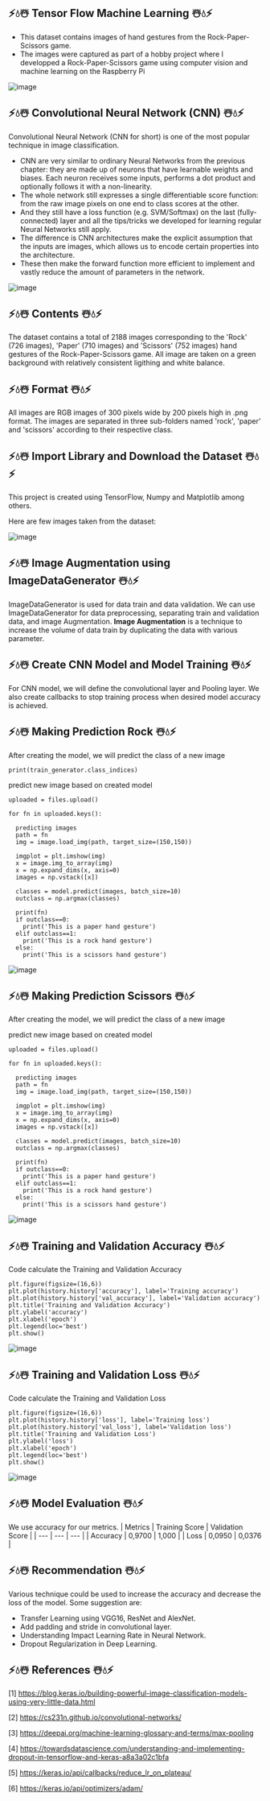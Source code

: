 ## ⚡💧☃️ Tensor Flow Machine Learning ☃️💧⚡ 
- This dataset contains images of hand gestures from the Rock-Paper-Scissors game.
- The images were captured as part of a hobby project where I developped a Rock-Paper-Scissors game using computer vision and machine learning on the Raspberry Pi

![image](https://github.com/diantyapitaloka/Tensor-Flow-Machine-Learning/assets/147487436/f0b834a3-7dbb-46d7-8822-9c04fc18eba6)


## ⚡💧☃️ Convolutional Neural Network (CNN) ☃️💧⚡ 

Convolutional Neural Network (CNN for short) is one of the most popular technique in image classification.

- CNN are very similar to ordinary Neural Networks from the previous chapter: they are made up of neurons that have learnable weights and biases. Each neuron receives some inputs, performs a dot product and optionally follows it with a non-linearity.
- The whole network still expresses a single differentiable score function: from the raw image pixels on one end to class scores at the other.
- And they still have a loss function (e.g. SVM/Softmax) on the last (fully-connected) layer and all the tips/tricks we developed for learning regular Neural Networks still apply.
- The difference is CNN architectures make the explicit assumption that the inputs are images, which allows us to encode certain properties into the architecture.
- These then make the forward function more efficient to implement and vastly reduce the amount of parameters in the network.

  
![image](https://github.com/diantyapitaloka/Tensor-Flow-Machine-Learning/assets/147487436/1cd62f84-ea6e-4bf2-9cc7-bd1945361d08)

## ⚡💧☃️ Contents ☃️💧⚡ 
The dataset contains a total of 2188 images corresponding to the 'Rock' (726 images), 'Paper' (710 images) and 'Scissors' (752 images) hand gestures of the Rock-Paper-Scissors game. All image are taken on a green background with relatively consistent ligithing and white balance.

## ⚡💧☃️ Format ☃️💧⚡ 
All images are RGB images of 300 pixels wide by 200 pixels high in .png format. The images are separated in three sub-folders named 'rock', 'paper' and 'scissors' according to their respective class.

## ⚡💧☃️ Import Library and Download the Dataset ☃️💧⚡ 
This project is created using TensorFlow, Numpy and Matplotlib among others. 

Here are few images taken from the dataset:

![image](https://github.com/diantyapitaloka/Tensor-Flow-Machine-Learning/assets/147487436/1b92d61c-d940-49ac-aabb-5d6aa94afec5)

## ⚡💧☃️ Image Augmentation using ImageDataGenerator ☃️💧⚡ 
ImageDataGenerator is used for data train and data validation. We can use ImageDataGenerator for data preprocessing, separating train and validation data, and image Augmentation. **Image Augmentation** is a technique to increase the volume of data train by duplicating the data with various parameter.

## ⚡💧☃️ Create CNN Model and Model Training ☃️💧⚡ 
For CNN model, we will define the convolutional layer and Pooling layer. We also create callbacks to stop training process when desired model accuracy is achieved.

## ⚡💧☃️ Making Prediction Rock ☃️💧⚡ 
After creating the model, we will predict the class of a new image

```
print(train_generator.class_indices)
```

predict new image based on created model

```
uploaded = files.upload()

for fn in uploaded.keys():

  predicting images
  path = fn
  img = image.load_img(path, target_size=(150,150))

  imgplot = plt.imshow(img)
  x = image.img_to_array(img)
  x = np.expand_dims(x, axis=0)
  images = np.vstack([x])

  classes = model.predict(images, batch_size=10)
  outclass = np.argmax(classes)

  print(fn)
  if outclass==0:
    print('This is a paper hand gesture')
  elif outclass==1:
    print('This is a rock hand gesture')
  else:
    print('This is a scissors hand gesture')
```

![image](https://github.com/diantyapitaloka/Tensor-Flow-Machine-Learning/assets/147487436/5efc07c9-8c09-4840-b12b-810b320cc165)

## ⚡💧☃️ Making Prediction Scissors ☃️💧⚡ 
After creating the model, we will predict the class of a new image

predict new image based on created model

```
uploaded = files.upload()

for fn in uploaded.keys():

  predicting images
  path = fn
  img = image.load_img(path, target_size=(150,150))

  imgplot = plt.imshow(img)
  x = image.img_to_array(img)
  x = np.expand_dims(x, axis=0)
  images = np.vstack([x])

  classes = model.predict(images, batch_size=10)
  outclass = np.argmax(classes)

  print(fn)
  if outclass==0:
    print('This is a paper hand gesture')
  elif outclass==1:
    print('This is a rock hand gesture')
  else:
    print('This is a scissors hand gesture')
```

![image](https://github.com/diantyapitaloka/Tensor-Flow-Machine-Learning/assets/147487436/9e190453-ab6f-4c1c-9b9d-0352d331794c)


## ⚡💧☃️ Training and Validation Accuracy ☃️💧⚡ 
Code calculate the Training and Validation Accuracy
```
plt.figure(figsize=(16,6))
plt.plot(history.history['accuracy'], label='Training accuracy')
plt.plot(history.history['val_accuracy'], label='Validation accuracy')
plt.title('Training and Validation Accuracy')
plt.ylabel('accuracy')
plt.xlabel('epoch')
plt.legend(loc='best')
plt.show()
```
![image](https://github.com/diantyapitaloka/Tensor-Flow-Machine-Learning/assets/147487436/3ae3ae9d-75ce-4f75-ae5a-8fea2fd299fd)

## ⚡💧☃️ Training and Validation Loss ☃️💧⚡ 
Code calculate the Training and Validation Loss
```
plt.figure(figsize=(16,6))
plt.plot(history.history['loss'], label='Training loss')
plt.plot(history.history['val_loss'], label='Validation loss')
plt.title('Training and Validation Loss')
plt.ylabel('loss')
plt.xlabel('epoch')
plt.legend(loc='best')
plt.show()
```

![image](https://github.com/diantyapitaloka/Tensor-Flow-Machine-Learning/assets/147487436/2048c288-126b-45aa-b497-4a7c7aef7d68)


## ⚡💧☃️ Model Evaluation ☃️💧⚡ 
We use accuracy for our metrics. 
| Metrics | Training Score | Validation Score |
| --- | --- | --- |
| Accuracy | 0,9700 | 1,000 |
| Loss | 0,0950 | 0,0376 |

## ⚡💧☃️ Recommendation ☃️💧⚡ 
Various technique could be used to increase the accuracy and decrease the loss of the model. Some suggestion are:
- Transfer Learning using VGG16, ResNet and AlexNet.
- Add padding and stride in convolutional layer.
- Understanding Impact Learning Rate in Neural Network.
- Dropout Regularization in Deep Learning.

## ⚡💧☃️ References ☃️💧⚡ 

[1] https://blog.keras.io/building-powerful-image-classification-models-using-very-little-data.html

[2] https://cs231n.github.io/convolutional-networks/

[3] https://deepai.org/machine-learning-glossary-and-terms/max-pooling

[4] https://towardsdatascience.com/understanding-and-implementing-dropout-in-tensorflow-and-keras-a8a3a02c1bfa

[5] https://keras.io/api/callbacks/reduce_lr_on_plateau/

[6] https://keras.io/api/optimizers/adam/
